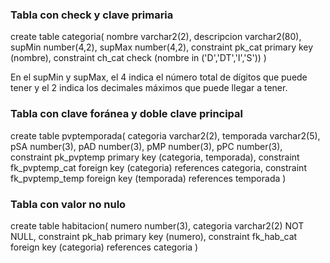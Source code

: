### Tabla con check y clave primaria

create table categoria(
    nombre varchar2(2),
    descripcion varchar2(80),
    supMin number(4,2),
    supMax number(4,2),
    constraint pk_cat primary key (nombre),
    constraint ch_cat check (nombre in ('D','DT','I','S'))
)

En el supMin y supMax, el 4 indica el número total de dígitos que puede tener y el 2 indica los decimales máximos que puede llegar a tener.

### Tabla con clave foránea y doble clave principal

create table pvptemporada(
    categoria varchar2(2),
    temporada varchar2(5),
    pSA number(3),
    pAD number(3),
    pMP number(3),
    pPC number(3),
    constraint pk_pvptemp primary key (categoria, temporada),
    constraint fk_pvptemp_cat foreign key (categoria) references categoria,
    constraint fk_pvptemp_temp foreign key (temporada) references temporada
)

### Tabla con valor no nulo

create table habitacion(
    numero number(3),
    categoria varchar2(2) NOT NULL,
    constraint pk_hab primary key (numero),
    constraint fk_hab_cat foreign key (categoria) references categoria
)